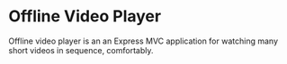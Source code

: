 # Offline Video Player

Offline video player is an an Express MVC application for watching many short videos in sequence, comfortably.
